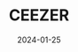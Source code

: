---  
layout: startup_page  
title: "CEEZER"  
id: "ceezer.earth"  
permalink: "/ceezerceezer.earth01252024/"  
website: "https://www.ceezer.earth/"  
funding_round: "Series A"  
funding_amount: "€10.3M"  
investors: "HV Capital, Norrsken VC, Picus Capital, Carbon Removal Partners"  
about: "CEEZER is a carbon credit platform that helps companies manage their carbon credit portfolios. It uses AI-driven methodologies and over 3.5 million data points to clarify the quality, risk, and impact of different carbon credit projects, simplifying the purchase process for businesses. The platform serves over 50 corporate customers and collaborates with more than 150 project developers."  
markets: "Climate Tech, Carbon Credits, Business/Productivity Software"  
hq: "Berlin, Berlin, Germany"  
founded_year: "2021"  
linkedin: "https://www.linkedin.com/company/ceezer"  
twitter: "https://twitter.com/CeezerOfficial"  
instagram: ""  
facebook: ""  
crunchbase: "https://www.crunchbase.com/organization/ceezer"  
pitchbook: "https://pitchbook.com/profiles/company/494786-35"  

date_display: "25-Jan-2024"  
date: "2024-01-25"

# SEO Optimization  
meta_title: "CEEZER - Series A Funding (€10.3M)"  
meta_description: "CEEZER, CEEZER is a carbon credit platform that helps companies manage their carbon credit portfolios. It uses AI-driven methodologies and over 3.5 million da..."  
meta_keywords: "CEEZER, Climate Tech, Carbon Credits, Business/Productivity Software, Series A funding"  
canonical_url: "https://startup.projectstartups.com/ceezerceezer.earth01252024/"  
---